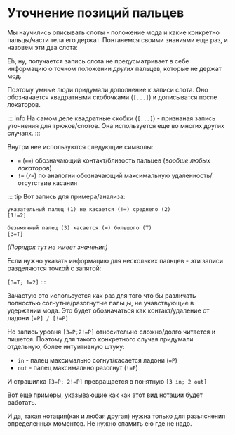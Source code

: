 # Уточнение позиций пальцев

Мы научились описывать слоты - положение мода и какие конкретно пальцы/части тела его держат. Понтанемся своими знаниями еще раз, и назовем эти два слота:

<!--TODO: 13[2 in] 13[2 out]-->

Eh, ну, получается запись слота не предусматривает в себе информацию о точном положении *других* пальцев, которые не держат мод.

Поэтому умные люди придумали дополнение к записи слота. Оно обозначается квадратными скобочками (`[...]`) и дописыватся после локаторов.

::: info
На самом деле квадратные скобки (`[...]`) - признаная запись уточнения для трюков/слотов. Она используется еще во многих других случаях.
:::

Внутри нее используются следующие символы:
 - `=` (`==`) обозначающий контакт/близость пальцев (*вообще любых локаторов*)
 - `!=` (`/=`) по аналогии обозначающий максимальную удаленность/отсутствие касания

::: tip
Вот запись для примера/анализа:

```
указательный палец (1) не касается (!=) среднего (2)
[1!=2]

безымянный палец (3) касается (=) большого (T)
[3=T]
```

*(Порядок тут не имеет значения)*

Если нужно указать информацию для нескольких пальцев - эти записи разделяются точкой с запятой:

`[3=T; 1=2]`
:::

Зачастую это используется как раз для того что бы различать полностью согнутые/разогнутые пальцы, не учавствующие в удержании мода. Это будет обозначаться как контакт/удаление от ладони `[=P] / [!=P]`

Но запись уровня `[3=P;2!=P]` относительно сложно/долго читается и пишется. Поэтому для такого конкретного случая придумали отдельную, более интуитивную штуку:
 - `in` - палец максимально согнут/касается ладони (`=P`)
 - `out` - палец максимально разогнут (`!=P`)

И страшилка `[3=P; 2!=P]` превращается в понятную `[3 in; 2 out]`

Вот еще примеры, указывающие как как этот вид нотации будет работать.

<!--TODO: side sonic -->

И да, такая нотация(как и любая другая) нужна только для разьяснения определенных моментов. Не нужно спамить ею где не надо.

<!--TODO: ss as [1, 4 out; 2, 3 in]-->
